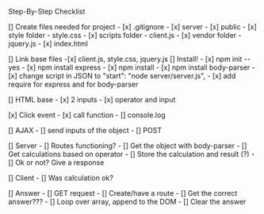 Step-By-Step Checklist 

[] Create files needed for project 
    - [x] .gitignore
    - [x] server
        - [x] public
            - [x] style folder
                - style.css
            - [x] scripts folder
                - client.js
            - [x] vendor folder
                - jquery.js
            - [x] index.html

 [] Link base files 
    -[x] client.js, style.css, jquery.js
 [] Install!
    - [x] npm init --yes
    - [x] npm install express
    - [x] npm install 
    - [x] npm install body-parser
    - [x] change script in JSON to "start": "node server/server.js",
    - [x] add require for express and for body-parser

[] HTML base
    - [x] 2 inputs 
    - [x] operator and input 

[x] Click event
    - [x] call function 
    - [] console.log

[] AJAX
    - [] send inputs of the object 
        - [] POST

[] Server
    - [] Routes functioning? 
        - [] Get the object with body-parser
        - [] Get calculations based on operator
        - [] Store the calculation and result (?)
        - [] Ok or not? Give a response

[] Client
    - [] Was calculation ok? 

[] Answer
    - [] GET request 
        - [] Create/have a route
        - [] Get the correct answer??? 
    - [] Loop over array, append to the DOM 
    - [] Clear the answer 
        



